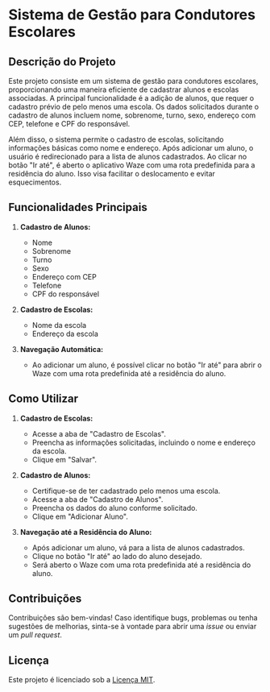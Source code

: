 # Sistema de Gestão para Condutores Escolares

## Descrição do Projeto

Este projeto consiste em um sistema de gestão para condutores escolares, proporcionando uma maneira eficiente de cadastrar alunos e escolas associadas. A principal funcionalidade é a adição de alunos, que requer o cadastro prévio de pelo menos uma escola. Os dados solicitados durante o cadastro de alunos incluem nome, sobrenome, turno, sexo, endereço com CEP, telefone e CPF do responsável.

Além disso, o sistema permite o cadastro de escolas, solicitando informações básicas como nome e endereço. Após adicionar um aluno, o usuário é redirecionado para a lista de alunos cadastrados. Ao clicar no botão "Ir até", é aberto o aplicativo Waze com uma rota predefinida para a residência do aluno. Isso visa facilitar o deslocamento e evitar esquecimentos.

## Funcionalidades Principais

1. **Cadastro de Alunos:**
   - Nome
   - Sobrenome
   - Turno
   - Sexo
   - Endereço com CEP
   - Telefone
   - CPF do responsável

2. **Cadastro de Escolas:**
   - Nome da escola
   - Endereço da escola

3. **Navegação Automática:**
   - Ao adicionar um aluno, é possível clicar no botão "Ir até" para abrir o Waze com uma rota predefinida até a residência do aluno.

## Como Utilizar

1. **Cadastro de Escolas:**
   - Acesse a aba de "Cadastro de Escolas".
   - Preencha as informações solicitadas, incluindo o nome e endereço da escola.
   - Clique em "Salvar".

2. **Cadastro de Alunos:**
   - Certifique-se de ter cadastrado pelo menos uma escola.
   - Acesse a aba de "Cadastro de Alunos".
   - Preencha os dados do aluno conforme solicitado.
   - Clique em "Adicionar Aluno".

3. **Navegação até a Residência do Aluno:**
   - Após adicionar um aluno, vá para a lista de alunos cadastrados.
   - Clique no botão "Ir até" ao lado do aluno desejado.
   - Será aberto o Waze com uma rota predefinida até a residência do aluno.

## Contribuições

Contribuições são bem-vindas! Caso identifique bugs, problemas ou tenha sugestões de melhorias, sinta-se à vontade para abrir uma *issue* ou enviar um *pull request*.

## Licença

Este projeto é licenciado sob a [Licença MIT](LICENSE).
